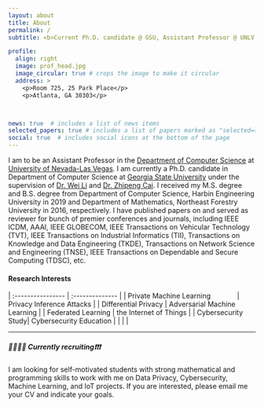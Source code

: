 ```yaml
---
layout: about
title: About
permalink: /
subtitle: <b>Current Ph.D. candidate @ GSU, Assistant Professor @ UNLV from Fall 2023</b>

profile:
  align: right
  image: prof_head.jpg
  image_circular: true # crops the image to make it circular
  address: >
    <p>Room 725, 25 Park Place</p>
    <p>Atlanta, GA 30303</p>



news: true  # includes a list of news items
selected_papers: true # includes a list of papers marked as "selected={true}"
social: true  # includes social icons at the bottom of the page
---
```



I am to be an Assistant Professor in the [Department of Computer Science](https://www.unlv.edu/cs/) at [University of Nevada-Las Vegas](https://www.unlv.edu/).
I am currently a Ph.D. candidate in Department of Computer Science at [Georgia State University](https://www.gsu.edu/) under the supervision of [Dr. Wei Li](https://tinman.cs.gsu.edu/~wli28/) and [Dr. Zhipeng Cai](http://cai.csgsu.org/index.html).
I received my M.S. degree and B.S. degree from Department of Computer Science, Harbin Engineering University in 2019 and Department of Mathematics, Northeast Forestry University in 2016, respectively.
I have published papers on and served as reviewer for bunch of premier conferences and journals, including IEEE ICDM, AAAI, IEEE GLOBECOM, IEEE Transactions on Vehicular Technology (TVT), IEEE Transactions on Industrial Informatics (TII), Transactions on Knowledge and Data Engineering (TKDE), Transactions on Network Science and Engineering (TNSE), IEEE Transactions on Dependable and Secure Computing (TDSC), etc.

#### Research Interests  

| :----------------  | :-------------- |
| Private Machine Learning  &emsp; &emsp; &emsp;| Privacy Inference Attacks |
| Differential Privacy | Adversarial Machine Learning |
| Federated Learning  | the Internet of Things |
| Cybersecurity  Study| Cybersecurity Education |
| |  |

_ _ _

##### 🚀💡🏳️‍🌈 Currently recruiting❗❗❗

 I am looking for self-motivated students with strong mathematical and programming skills to work with me on Data Privacy, Cybersecurity, Machine Learning, and IoT projects. If you are interested, please email me your CV and indicate your goals.
